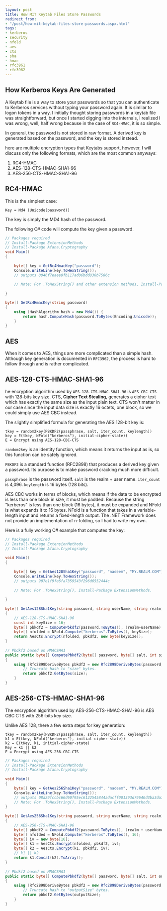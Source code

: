 ```yaml
---
layout: post
title: How MIT Keytab Files Store Passwords
redirect_from:
- "/post/how-mit-keytab-files-store-passwords.aspx.html"
tags:
- kerberos
- security
- nfold
- aes
- cts
- sha
- hmac
- rfc3961
- rfc3962
---
```

## How Kerberos Keys Are Generated
A Keytab file is a way to store your passwords so that you can authenticate to Kerberos services without typing your password again. It is similar to logon tokens in a way. I initially thought storing passwords in a keytab file was straightforward, but once I started digging into the internals, I realized I was wrong, well, half wrong because in the case of `RC4-HMAC`, it is so simple.

In general, the password is not stored in raw format. A derived key is generated based on the password, and the key is stored instead.

here are multiple encryption types that Keytabs support, however, I will discuss only the following formats, which are the most common anyways:

1. RC4-HMAC
2. AES-128-CTS-HMAC-SHA1-96
3. AES-256-CTS-HMAC-SHA1-96

## RC4-HMAC
This is the simplest case:
```
Key = Md4 (Unicode(password))
```
The key is simply the MD4 hash of the password.

The following C# code will compute the key given a password.
```csharp
// Packages required
// Install-Package ExtensionMethods
// Install-Package Afana.Cryptography
void Main()
{
     
    byte[] key = GetRc4HmacKey("password");
    Console.WriteLine(key.ToHexString());
    // outputs 8846f7eaee8fb117ad06bdd830b7586c
     
    // Note: For .ToHexString() and other extension methods, Install-Package ExtensionMethods.
     
}

byte[] GetRc4HmacKey(string password)
{
    using (HashAlgorithm hash = new Md4()) {
        return hash.ComputeHash(password.ToBytes(Encoding.Unicode));
    }
}    
```
## AES
When it comes to AES, things are more complicated than a simple hash. Although key generation is documented in `RFC3962`, the process is hard to follow through and is rather complicated.

## AES-128-CTS-HMAC-SHA1-96
he encryption algorithm used by `AES-128-CTS-HMAC-SHA1-96` is `AES CBC CTS` with 128-bits key size. CTS, **Cipher Text Stealing**, generates a cipher text which has exactly the same size as the input plain text. CTS won't matter in our case since the input data size is exactly 16 octets, one block, so we could simply use AES CBC instead. 

The slightly simplified formula for generating the AES 128-bit key is:
```
tkey = random2key(PBKDF2(passphrase, salt, iter_count, keylength))
key = E(tkey, NFold("kerberos"), initial-cipher-state))
E = Encrypt using AES-128-CBC-CTS
```
`random2key` is an identity function, which means it returns the input as is, so this function can be safely ignored.

`PBKDF2` is a standard function (RFC2898) that produces a derived key given a password. Its purpose is to make password cracking much more difficult. 

`passphrase` is the password itself. `salt` is the realm + user name. `iter_count` is 4,096. `keylength` is 16 bytes (128 bits). 

AES CBC works in terms of blocks, which means if the data to be encrypted is less than one block in size, it must be padded. Because the string "kerberos" is less than one block (16 bytes), it must be expanded and NFold is what expands it to 16 bytes. NFold is a function that takes in a variable-length input and returns a fixed-length output. The .NET Framework does not provide an implementation of n-folding, so I had to write my own.

Here is a fully working C# example that computes the key:
```csharp
// Packages required
// Install-Package ExtensionMethods
// Install-Package Afana.Cryptography
 
void Main()
{
     
    byte[] key = GetAes128Sha1Key("password", "nadeem", "MY.REALM.COM");
    Console.WriteLine(key.ToHexString());
    // outputs 907e1f9fe6fa7359543f296d6552444c
     
    // Note: For .ToHexString(), Install-Package ExtensionMethods.
     
}
 
byte[] GetAes128Sha1Key(string password, string userName, string realm)
{
    // AES-128-CTS-HMAC-SHA1-96
    const int keySize = 16;
    byte[] pbkdf2 = ComputePbkdf2(password.ToBytes(), (realm+userName).ToBytes(), keySize); 
    byte[] nfolded = NFold.Compute("kerberos".ToBytes(), keySize);
    return AesCts.Encrypt(nfolded, pbkdf2, new byte[keySize]);
}
 
// Pbdkf2 based on HMACSHA1
public static byte[] ComputePbkdf2(byte[] password, byte[] salt, int size)
{
    using (Rfc2898DeriveBytes pbkdf2 = new Rfc2898DeriveBytes(password, salt, 4096)) {
        // Truncate hash to "size" bytes.
        return pbkdf2.GetBytes(size);
    }
}
```
## AES-256-CTS-HMAC-SHA1-96

The encryption algorithm used by AES-256-CTS-HMAC-SHA1-96 is AES CBC CTS with 256-bits key size.

Unlike AES 128, there a few extra steps for key generation:

```
tkey = random2key(PBKDF2(passphrase, salt, iter_count, keylength))
k1 = E(tkey, NFold("kerberos"), initial-cipher-state))
k2 = E(tKey, k1, initial-cipher-state)
Key = k1 || k2
E = Encrypt using AES-256-CBC-CTS
```

```csharp
// Packages required
// Install-Package ExtensionMethods
// Install-Package Afana.Cryptography
 
void Main()
{
    byte[] key = GetAes256Sha1Key("password", "nadeem", "MY.REALM.COM");
    Console.WriteLine(key.ToHexString());
    // outputs 08a29fccbc66d60f95ec6122545844adacff001393d79640d3ba3da17562ebe6
    // Note: For .ToHexString(), Install-Package ExtensionMethods.
}
 
byte[] GetAes256Sha1Key(string password, string userName, string realm)
{
    // AES-256-CTS-HMAC-SHA1-96
    byte[] pbkdf2 = ComputePbkdf2(password.ToBytes(), (realm + userName).ToBytes(), 32);    
    byte[] nfolded = NFold.Compute("kerberos".ToBytes(), 16);
    byte[] iv = new byte[16];
    byte[] k1 = AesCts.Encrypt(nfolded, pbkdf2, iv);
    byte[] k2 = AesCts.Encrypt(k1, pbkdf2, iv);
    // k1 || k2 
    return k1.Concat(k2).ToArray();
}
 
// Pbdkf2 based on HMACSHA1
public static byte[] ComputePbkdf2(byte[] password, byte[] salt, int outputSize)
{
    using (Rfc2898DeriveBytes pbkdf2 = new Rfc2898DeriveBytes(password, salt, 4096)) {
        // Truncate hash to "outputSize" bytes.
        return pbkdf2.GetBytes(outputSize);
    }
}  
```